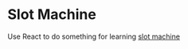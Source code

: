 # Slot Machine

Use React to do something for learning [slot machine](https://sleepy-oasis-28462.herokuapp.com/)
